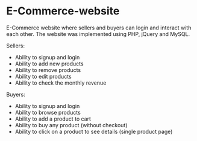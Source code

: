 # E-Commerce-website

E-Commerce website where sellers and buyers can login and interact with each other. The website was implemented using PHP, jQuery and MySQL.

Sellers:
  - Ability to signup and login
  - Ability to add new products
  - Ability to remove products
  - Ability to edit products
  - Ability to check the monthly revenue
  
 Buyers:
  - Ability to signup and login
  - Ability to browse products
  - Ability to add a product to cart
  - Ability to buy any product (without checkout)
  - Ability to click on a product to see details (single product page)

